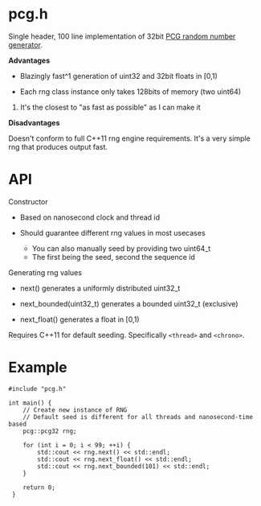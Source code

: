 # pcg.h
Single header, 100 line implementation of 32bit [PCG random number generator](http://www.pcg-random.org/).

**Advantages**

- Blazingly fast^1 generation of uint32 and 32bit floats in [0,1)

- Each rng class instance only takes 128bits of memory (two uint64)

1. It's the closest to "as fast as possible" as I can make it

**Disadvantages**

Doesn't conform to full C++11 rng engine requirements. It's a very simple rng that produces output fast.

# API

Constructor

- Based on nanosecond clock and thread id
    
- Should guarantee different rng values in most usecases
    - You can also manually seed by providing two uint64_t
    - The first being the seed, second the sequence id

Generating rng values
   
- next() generates a uniformly distributed uint32_t

- next_bounded(uint32_t) generates a bounded uint32_t (exclusive)

- next_float() generates a float in [0,1)
    
Requires C++11 for default seeding. Specifically `<thread>` and `<chrono>`.
  
# Example

    #include "pcg.h"
    
    int main() {
        // Create new instance of RNG
        // Default seed is different for all threads and nanosecond-time based
        pcg::pcg32 rng;

        for (int i = 0; i < 99; ++i) {
            std::cout << rng.next() << std::endl;
            std::cout << rng.next_float() << std::endl;
            std::cout << rng.next_bounded(101) << std::endl;
        }

        return 0;
     }
      
